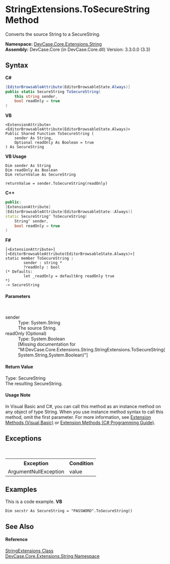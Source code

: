 # StringExtensions.ToSecureString Method 
 

Converts the source String to a SecureString.

**Namespace:**&nbsp;<a href="N_DevCase_Core_Extensions_String">DevCase.Core.Extensions.String</a><br />**Assembly:**&nbsp;DevCase.Core (in DevCase.Core.dll) Version: 3.3.0.0 (3.3)

## Syntax

**C#**<br />
``` C#
[EditorBrowsableAttribute(EditorBrowsableState.Always)]
public static SecureString ToSecureString(
	this string sender,
	bool readOnly = true
)
```

**VB**<br />
``` VB
<ExtensionAttribute>
<EditorBrowsableAttribute(EditorBrowsableState.Always)>
Public Shared Function ToSecureString ( 
	sender As String,
	Optional readOnly As Boolean = true
) As SecureString
```

**VB Usage**<br />
``` VB Usage
Dim sender As String
Dim readOnly As Boolean
Dim returnValue As SecureString

returnValue = sender.ToSecureString(readOnly)
```

**C++**<br />
``` C++
public:
[ExtensionAttribute]
[EditorBrowsableAttribute(EditorBrowsableState::Always)]
static SecureString^ ToSecureString(
	String^ sender, 
	bool readOnly = true
)
```

**F#**<br />
``` F#
[<ExtensionAttribute>]
[<EditorBrowsableAttribute(EditorBrowsableState.Always)>]
static member ToSecureString : 
        sender : string * 
        ?readOnly : bool 
(* Defaults:
        let _readOnly = defaultArg readOnly true
*)
-> SecureString 

```


#### Parameters
&nbsp;<dl><dt>sender</dt><dd>Type: System.String<br />The source String.</dd><dt>readOnly (Optional)</dt><dd>Type: System.Boolean<br />\[Missing <param name="readOnly"/> documentation for "M:DevCase.Core.Extensions.String.StringExtensions.ToSecureString(System.String,System.Boolean)"\]</dd></dl>

#### Return Value
Type: SecureString<br />The resulting SecureString.

#### Usage Note
In Visual Basic and C#, you can call this method as an instance method on any object of type String. When you use instance method syntax to call this method, omit the first parameter. For more information, see <a href="https://docs.microsoft.com/dotnet/visual-basic/programming-guide/language-features/procedures/extension-methods">Extension Methods (Visual Basic)</a> or <a href="https://docs.microsoft.com/dotnet/csharp/programming-guide/classes-and-structs/extension-methods">Extension Methods (C# Programming Guide)</a>.

## Exceptions
&nbsp;<table><tr><th>Exception</th><th>Condition</th></tr><tr><td>ArgumentNullException</td><td>value</td></tr></table>

## Examples
This is a code example. 
**VB**<br />
``` VB
Dim secstr As SecureString = "PASSWORD".ToSecureString()
```


## See Also


#### Reference
<a href="T_DevCase_Core_Extensions_String_StringExtensions">StringExtensions Class</a><br /><a href="N_DevCase_Core_Extensions_String">DevCase.Core.Extensions.String Namespace</a><br />